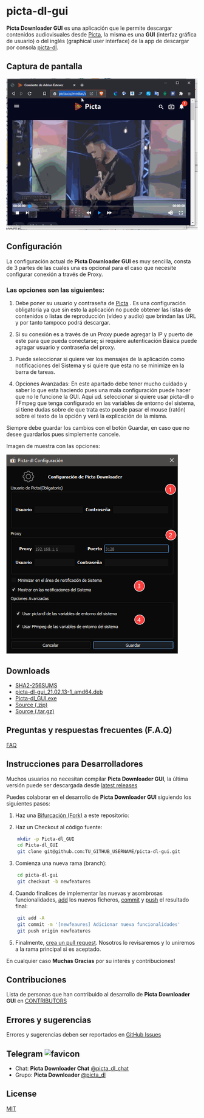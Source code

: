 # picta-dl-gui
__Picta Downloader GUI__ es una aplicación que le permite descargar contenidos audiovisuales desde [Picta](https://www.picta.cu), la misma es una __GUI__ (interfaz gráfica de usuario) o del inglés
(graphical user interface) de la app de descargar por consola [picta-dl](https://github.com/oleksis/picta-dl).

## Captura de pantalla
![picta-dl-gui main window](docs/picta-dl-gui-actual.gif)

## Configuración
La configuración actual de __Picta Downloader GUI__ es muy sencilla, consta de 3 partes de las cuales una es opcional para el caso que necesite configurar conexión a través de Proxy.

### Las opciones son las siguientes:

1. Debe poner su usuario y contraseña de [Picta](https://www.picta.cu) . Es una configuración obligatoria ya que sin esto la aplicación no puede obtener las listas de contenidos o listas de  reproducción (vídeo y audio) que brindan las URL y por tanto tampoco podrá descargar.

2. Si su conexión es a través de un Proxy puede agregar la IP y puerto de este para que pueda conectarse; si requiere autenticación Básica puede agragar usuario y contraseña del proxy.

3. Puede seleccionar si quiere ver los mensajes de la aplicación como notificaciones del Sistema y si quiere que esta no se minimize en la barra de tareas.

4. Opciones Avanzadas: En este apartado debe tener mucho cuidado y saber lo que esta haciendo pues una mala configuración puede hacer que no le funcione la GUI. Aquí ud. seleccionar si quiere usar picta-dl o FFmpeg que tenga configurado en las variables de entorno del sistema, si tiene dudas sobre de que trata esto puede pasar el mouse (ratón) sobre el texto de la opción y verá la explicación de la misma.

Siempre debe guardar los cambios con el botón Guardar, en caso que no desee guardarlos pues simplemente cancele.

Imagen de muestra con las opciones:

![picta-dl-gui config window](Resources/Ayuda/picta-dl-config.png)

## Downloads
* [SHA2-256SUMS](https://github.com/oleksis/picta-dl-gui/releases/download/v0.12.17/SHA2-256SUMS)
* [picta-dl-gui_21.02.13-1_amd64.deb](https://github.com/oleksis/picta-dl-gui/releases/download/v0.12.17/picta-dl-gui_21.02.13-1_amd64.deb)
* [Picta-dl_GUI.exe](https://github.com/oleksis/picta-dl-gui/releases/download/v0.12.17/Picta-dl_GUI.exe)
* [Source (.zip)](https://github.com/oleksis/picta-dl-gui/archive/v0.12.17.zip)
* [Source (.tar.gz)](https://github.com/oleksis/picta-dl-gui/archive/v0.12.17.tar.gz)

## Preguntas y respuestas frecuentes (F.A.Q)
[FAQ](docs/faq.md)

## Instrucciones para Desarrolladores
Muchos usuarios no necesitan compilar __Picta Downloader GUI__, la última versión puede ser descargada desde [latest releases](https://github.com/oleksis/picta-dl-gui/releases/latest)

Puedes colaborar en el desarrollo de __Picta Downloader GUI__ siguiendo los siguientes pasos:

1. Haz una [Bifurcación (Fork)](https://github.com/oleksis/picta-dl-gui/fork) a este repositorio:

2. Haz un Checkout al código fuente:
```bash		
    mkdir -p Picta-dl_GUI
    cd Picta-dl_GUI
    git clone git@github.com:TU_GITHUB_USERNAME/picta-dl-gui.git
```
3. Comienza una nueva rama (branch):
```bash	
    cd picta-dl-gui
    git checkout -b newfeatures
```
4. Cuando finalices de implementar las nuevas y asombrosas funcionalidades, [add](https://git-scm.com/docs/git-add) los nuevos ficheros, [commit](https://git-scm.com/docs/git-commit) y [push](https://git-scm.com/docs/git-push) el resultado final:
```bash	
    git add -A
    git commit -m '[newfeaures] Adicionar nueva funcionalidades'
    git push origin newfeatures
```
5. Finalmente, [crea un pull request](https://help.github.com/articles/creating-a-pull-request). Nosotros lo revisaremos y lo uniremos a la rama principal si es aceptado.

En cualquier caso __Muchas Gracias__ por su interés y contribuciones!

## Contribuciones
Lista de personas que han contribuido al desarrollo de __Picta Downloader GUI__ en [CONTRIBUTORS](CONTRIBUTORS.md)

## Errores y sugerencias

Errores y sugerencias deben ser reportados en [ GitHub Issues](https://github.com/oleksis/picta-dl-gui/issues)

## Telegram ![favicon](https://telegram.org/favicon.ico?3)
* Chat: __Picta Downloader Chat__ [@picta_dl_chat](https://t.me/picta_dl_chat)
* Grupo: __Picta Downloader__ [@picta_dl](https://t.me/picta_dl)

## License
[MIT](LICENSE)
